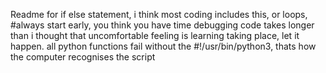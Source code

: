 Readme for if else statement, i think most coding includes this, or loops,
#always start early, you think you have time
debugging code takes longer than i thought
that uncomfortable feeling is learning taking place, let it happen.
all python functions fail without the #!/usr/bin/python3, thats how the computer recognises the script